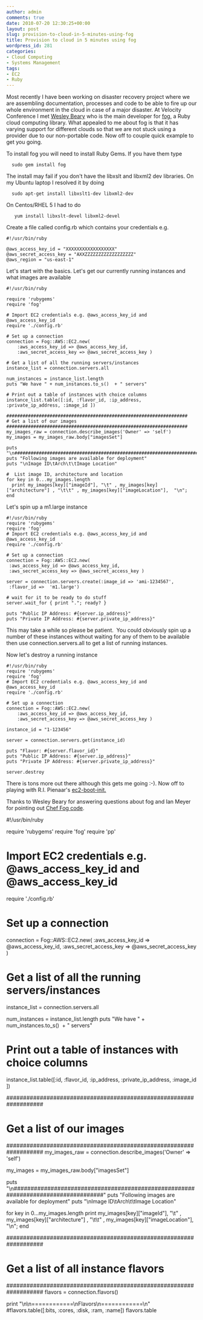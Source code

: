 ```yaml
---
author: admin
comments: true
date: 2010-07-20 12:30:25+00:00
layout: post
slug: provision-to-cloud-in-5-minutes-using-fog
title: Provision to cloud in 5 minutes using fog
wordpress_id: 281
categories:
- Cloud Computing
- Systems Management
tags:
- EC2
- Ruby
---
```


Most recently I have been working on disaster recovery project where we are assembling documentation, processes and code to be able to fire up our whole environment in the cloud in case of a major disaster. At Velocity Conference I met [Wesley Beary](http://twitter.com/geemus) who is the main developer for [fog](http://github.com/geemus/fog/), a Ruby cloud computing library. What appealed to me about fog is that it has varying support for different clouds so that we are not stuck using a provider due to our non-portable code. Now off to couple quick example to get you going.

To install fog you will need to install Ruby Gems. If you have them type

    
      sudo gem install fog


The install may fail if you don't have the libxslt and libxml2 dev libraries. On my Ubuntu laptop I resolved it by doing

    
      sudo apt-get install libxslt1-dev libxml2-dev


On Centos/RHEL 5 I had to do

    
       yum install libxslt-devel libxml2-devel


Create a file called config.rb which contains your credentials e.g.

    
    #!/usr/bin/ruby
    
    @aws_access_key_id = "XXXXXXXXXXXXXXXXXX"
    @aws_secret_access_key = "AXXZZZZZZZZZZZZZZZZZZ"
    @aws_region = "us-east-1"


Let's start with the basics. Let's get our currently running instances and what images are available

    
    #!/usr/bin/ruby
    
    require 'rubygems'
    require 'fog'
    
    # Import EC2 credentials e.g. @aws_access_key_id and @aws_access_key_id
    require './config.rb'
    
    # Set up a connection
    connection = Fog::AWS::EC2.new(
        :aws_access_key_id => @aws_access_key_id,
        :aws_secret_access_key => @aws_secret_access_key )
    
    # Get a list of all the running servers/instances
    instance_list = connection.servers.all
    
    num_instances = instance_list.length
    puts "We have " + num_instances.to_s()  + " servers"
    
    # Print out a table of instances with choice columns
    instance_list.table([:id, :flavor_id, :ip_address, :private_ip_address, :image_id ])
    
    ###################################################################
    # Get a list of our images
    ###################################################################
    my_images_raw = connection.describe_images('Owner' => 'self')
    my_images = my_images_raw.body["imagesSet"]
    
    puts "\n###################################################################################"
    puts "Following images are available for deployment"
    puts "\nImage ID\tArch\t\tImage Location"
    
    #  List image ID, architecture and location
    for key in 0...my_images.length
      print my_images[key]["imageId"], "\t" , my_images[key]["architecture"] , "\t\t" , my_images[key]["imageLocation"],  "\n";
    end


Let's spin up a m1.large instance

    
    #!/usr/bin/ruby
    require 'rubygems'
    require 'fog'
    # Import EC2 credentials e.g. @aws_access_key_id and @aws_access_key_id
    require './config.rb'
    
    # Set up a connection
    connection = Fog::AWS::EC2.new(
     :aws_access_key_id => @aws_access_key_id,
     :aws_secret_access_key => @aws_secret_access_key )
    
    server = connection.servers.create(:image_id => 'ami-1234567',
     :flavor_id =>  'm1.large')
    
    # wait for it to be ready to do stuff
    server.wait_for { print "."; ready? }
    
    puts "Public IP Address: #{server.ip_address}"
    puts "Private IP Address: #{server.private_ip_address}"


This may take a while so please be patient.  You could obviously spin up a number of these instances without waiting for any of them to be available then use connection.servers.all to get a list of running instances.

Now let's destroy a running instance

    
    #!/usr/bin/ruby
    require 'rubygems'
    require 'fog'
    # Import EC2 credentials e.g. @aws_access_key_id and @aws_access_key_id
    require './config.rb'
    
    # Set up a connection
    connection = Fog::AWS::EC2.new(
        :aws_access_key_id => @aws_access_key_id,
        :aws_secret_access_key => @aws_secret_access_key )
    
    instance_id = "1-123456"
    
    server = connection.servers.get(instance_id)
    
    puts "Flavor: #{server.flavor_id}"
    puts "Public IP Address: #{server.ip_address}"
    puts "Private IP Address: #{server.private_ip_address}"
    
    server.destroy


There is tons more out there although this gets me going :-). Now off to playing with R.I. Pienaar's [ec2-boot-init.](http://github.com/ripienaar/ec2-boot-init)

Thanks to Wesley Beary for answering questions about fog and Ian Meyer for pointing out [Chef Fog code](http://github.com/opscode/chef/blob/master/chef/lib/chef/knife/ec2_server_create.rb).


#!/usr/bin/ruby

require 'rubygems'
require 'fog'
require 'pp'

# Import EC2 credentials e.g. @aws_access_key_id and @aws_access_key_id
require './config.rb'

# Set up a connection
connection = Fog::AWS::EC2.new(
:aws_access_key_id => @aws_access_key_id,
:aws_secret_access_key => @aws_secret_access_key )

# Get a list of all the running servers/instances
instance_list = connection.servers.all

num_instances = instance_list.length
puts "We have " + num_instances.to_s()  + " servers"

# Print out a table of instances with choice columns
instance_list.table([:id, :flavor_id, :ip_address, :private_ip_address, :image_id ])

###################################################################
# Get a list of our images
###################################################################
my_images_raw = connection.describe_images('Owner' => 'self')

my_images = my_images_raw.body["imagesSet"]

puts "\n###################################################################################"
puts "Following images are available for deployment"
puts "\nImage ID\tArch\t\tImage Location"

for key in 0...my_images.length
print my_images[key]["imageId"], "\t" , my_images[key]["architecture"] , "\t\t" , my_images[key]["imageLocation"],  "\n";
end

###################################################################
# Get a list of all instance flavors
###################################################################
flavors = connection.flavors()

print "\n\n============\nFlavors\n============\n"
#flavors.table([:bits, :cores, :disk, :ram, :name])
flavors.table


